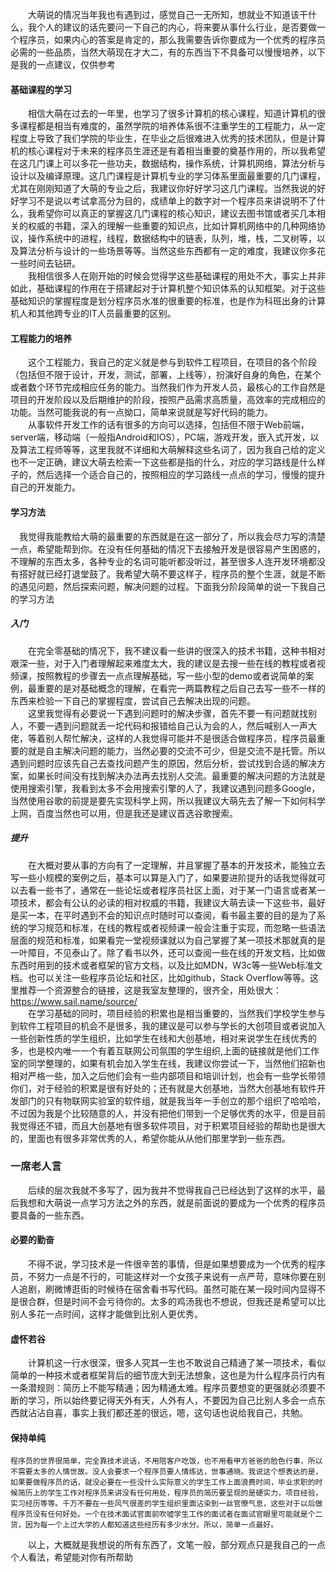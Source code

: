 　　大萌说的情况当年我也有遇到过，感觉自己一无所知，想就业不知道该干什么，我个人的建议的话先要问一下自己的内心，将来要从事什么行业，是否要做一个程序员，如果内心的答案是肯定的，那么我需要告诉你要成为一个优秀的程序员必需的一些品质，当然大萌现在才大二，有的东西当下不具备可以慢慢培养，以下是我的一点建议，仅供参考

#### 基础课程的学习
　　相信大萌在过去的一年里，也学习了很多计算机的核心课程，知道计算机的很多课程都是相当有难度的，虽然学院的培养体系很不注重学生的工程能力，从一定程度上导致了我们学院的毕业生，在毕业之后很难进入优秀的技术团队，但是计算机的核心课程对于未来的程序员生涯还是有着相当重要的奠基作用的，所以我希望在这几门课上可以多花一些功夫，数据结构，操作系统，计算机网络，算法分析与设计以及编译原理。这几门课程是计算机专业的学习体系里面最重要的几门课程，尤其在刚刚知道了大萌的专业之后，我建议你好好学习这几门课程。当然我说的好好学习不是说以考试拿高分为目的，成绩单上的数字对一个程序员来讲说明不了什么，我希望你可以真正的掌握这几门课程的核心知识，建议去图书馆或者买几本相关的权威的书籍，深入的理解一些重要的知识点，比如计算机网络中的几种网络协议，操作系统中的进程，线程，数据结构中的链表，队列，堆，栈，二叉树等，以及算法分析与设计的一些场景等等。当然这些东西都有一定的难度，我建议你多花一些时间去钻研。  
　　我相信很多人在刚开始的时候会觉得学这些基础课程的用处不大，事实上并非如此，基础课程的作用在于搭建起对于计算机整个知识体系的认知框架。对于这些基础知识的掌握程度是划分程序员水准的很重要的标准，也是作为科班出身的计算机人和其他跨专业的IT人员最重要的区别。

#### 工程能力的培养
　　这个工程能力，我自己的定义就是参与到软件工程项目，在项目的各个阶段（包括但不限于设计，开发，测试，部署，上线等），扮演好自身的角色，在某个或者数个环节完成相应任务的能力。当然我们作为开发人员，最核心的工作自然是项目的开发阶段以及后期维护的阶段，按照产品需求高质量，高效率的完成相应的功能。当然可能我说的有一点拗口，简单来说就是写好代码的能力。    
　　从事软件开发工作的话有很多的方向可以选择，包括但不限于Web前端，server端，移动端（一般指Android和IOS），PC端，游戏开发，嵌入式开发，以及算法工程师等等，这里我就不详细和大萌解释这些名词了，因为我自己给的定义也不一定正确，建议大萌去检索一下这些都是指的什么，对应的学习路线是什么样子的，然后选择一个适合自己的，按照相应的学习路线一点点的学习，慢慢的提升自己的开发能力。
 #### 学习方法
 　我觉得我能教给大萌的最重要的东西就是在这一部分了，所以我会尽力写的清楚一点，希望能帮到你。在没有任何基础的情况下去接触开发是很容易产生困惑的，不理解的东西太多，各种专业的名词可能听都没听过，甚至很多人连开发环境都没有搭好就已经打退堂鼓了。我希望大萌不要这样子，程序员的整个生涯，就是不断的遇见问题，然后探索问题，解决问题的过程。下面我分阶段简单的说一下我自己的学习方法
##### 入门
　　在完全零基础的情况下，我不建议看一些讲的很深入的技术书籍，这种书相对艰深一些，对于入门者理解起来难度太大，我的建议是去搜一些在线的教程或者视频课，按照教程的步骤去一点点理解基础，写一些小型的demo或者说简单的案例，最重要的是对基础概念的理解，在看完一两篇教程之后自己去写一些不一样的东西来检验一下自己的掌握程度，尝试自己去解决出现的问题。  
　　这里我觉得有必要说一下遇到问题时的解决步骤，首先不要一有问题就找别人，不要一遇到问题就丢一坨代码和报错给自己认为会的人，然后喊别人一声大佬，等着别人帮忙解决，这样的人我觉得可能并不是很适合做程序员，程序员最重要的就是自主解决问题的能力，当然必要的交流不可少，但是交流不是托管。所以遇到问题时应该先自己去查找问题产生的原因，然后分析，尝试找到合适的解决方案，如果长时间没有找到解决办法再去找别人交流。最重要的解决问题的方法就是使用搜索引擎，我看到太多不会用搜索引擎的人了，我建议遇到问题多Google，当然使用谷歌的前提是要先实现科学上网，所以我建议大萌先去了解一下如何科学上网，百度当然也可以用，但是我还是建议首选谷歌搜索。
##### 提升
　　在大概对要从事的方向有了一定理解，并且掌握了基本的开发技术，能独立去写一些小规模的案例之后，基本可以算是入门了，如果要进阶提升的话我觉得就可以去看一些书了，通常在一些论坛或者程序员社区上面，对于某一门语言或者某一项技术，都会有公认的必读的相对权威的书籍，我建议大萌去读一下这些书，最好是买一本，在平时遇到不会的知识点时随时可以查阅，看书最主要的目的是为了系统的学习规范和标准，在线的教程或者视频课一般会注重于实现，而忽略一些语法层面的规范和标准，如果看完一堂视频课就以为自己掌握了某一项技术那就真的是一叶障目，不见泰山了。除了看书以外，还可以查阅一些在线的开发文档，比如做东西时用到的技术或者框架的官方文档，以及比如MDN，W3c等一些Web标准文档。也可以关注一些程序员论坛和社区，比如github，Stack Overflow等等。这里推荐一个资源整合的链接，这是我室友整理的，很齐全，用处很大：https://www.sail.name/source/  
 　　在学习基础的同时，项目经验的积累也是相当重要的，当然我们学校学生参与到软件工程项目的机会不是很多，我的建议是可以参与学长的大创项目或者说加入一些创新性质的学生组织，比如学生在线和大创基地，相对来说学生在线优秀的多，也是校内唯一一个有着互联网公司氛围的学生组织,上面的链接就是他们工作室的同学整理的，如果有机会加入学生在线，我建议你尝试一下，当然他们招新也相对严格一些，加入之后他们会有一些内部项目和培训计划，也会有一些学长带领你们，对于经验的积累是很有好处的；还有就是大创基地，当然大创基地有软件开发部门的只有物联网实验室的软件组，就是我当年一手创立的那个组织了哈哈哈，不过因为我是个比较随意的人，并没有把他们带到一个足够优秀的水平，但是目前我觉得还不错，而且大创基地有很多软件项目，对于积累项目经验的帮助也是很大的，里面也有很多非常优秀的人，希望你能从从他们那里学到一些东西。
### 一席老人言
　　后续的层次我就不多写了，因为我并不觉得我自己已经达到了这样的水平，最后我想和大萌说一点学习方法之外的东西，就是前面说的要成为一个优秀的程序员要具备的一些东西。
#### 必要的勤奋
　　不得不说，学习技术是一件很辛苦的事情，但是如果想要成为一个优秀的程序员，不努力一点是不行的，可能这样对一个女孩子来说有一点严苛，意味你要在别人追剧，刷微博逛街的时候待在宿舍看书写代码。虽然可能在某一段时间内显得不是很合群，但是时间不会亏待你的。太多的鸡汤我也不想说，但我还是希望可以比别人多花一点时间，这样才能做到比别人更优秀。
#### 虚怀若谷
　　计算机这一行水很深，很多人究其一生也不敢说自己精通了某一项技术，看似简单的一种技术或者框架背后的细节庞大到无法想象，这也是为什么程序员行内有一条潜规则：简历上不能写精通；因为精通太难。程序员要想变的更强就必须要不断的学习，所以始终要记得天外有天，人外有人，不要因为自己比别人多会一点东西就沾沾自喜，事实上我们都还差的很远，嗯，这句话也说给我自己，共勉。
#### 保持单纯
    程序员的世界很简单，完全靠技术说话，不用陪客户吃饭，也不用看甲方爸爸的脸色行事，所以不需要太多的人情世故。没人会要求一个程序员要人情练达，世事通晓。我说这个想表达的是，如果要做程序员的话，就没必要在一些没什么实际意义的学生工作上面浪费时间，毕业求职的时候简历上的学生工作对程序员来讲没有任何用处，程序员的简历要呈现的是硬实力，项目经验，实习经历等等。千万不要在一些风气很差的学生组织里面沾染到一丝官僚气息，这些对于以后做程序员没有任何好处。一个在技术面试官面前吹嘘学生工作的面试者在面试官眼里可能就是个二货，因为每一个上过大学的人都知道这些经历有多少水分。所以，简单一点最好。
 
　　以上，大概就是我想说的所有东西了，文笔一般，部分观点只是我自己的一点个人看法，希望能对你有所帮助
  
  
